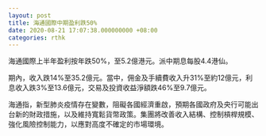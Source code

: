 ```yaml
---
layout: post
title: 海通國際中期盈利跌50%
date: 2020-08-21 17:07:38.000000000 +08:00
categories: rthk
---
```


海通國際上半年盈利按年跌50%，至5.2億港元。派中期息每股4.4港仙。

期內，收入跌14%至35.2億元。當中，佣金及手續費收入升31%至約12億元，利息收入跌3%至13.6億元，交易及投資收益淨額跌46%至9.7億元。

海通指，新型肺炎疫情存在變數，阻礙各國經濟重啟，預期各國政府及央行可能出台新的財政措施，以及維持寬鬆貨幣政策。集團將改善收入結構、控制槓桿規模、強化風險控制能力，以應對高度不確定的市場環境。
